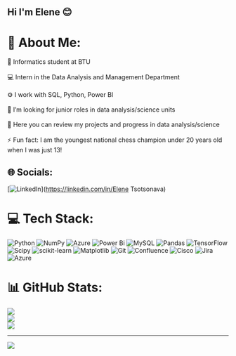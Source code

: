 ## Hi I'm Elene 😊

# 💫 About Me:
🧠 Informatics student at BTU<br><br>💻 Intern in the Data Analysis and Management Department<br><br> ⚙ I work with SQL, Python, Power BI<br><br>🤔 I’m looking for junior roles in data analysis/science units<br><br>💬 Here you can review my projects and progress in data analysis/science<br><br>⚡ Fun fact: I am the youngest national chess champion under 20 years old when I was just 13!<br>


## 🌐 Socials:
[![LinkedIn](https://img.shields.io/badge/LinkedIn-%230077B5.svg?logo=linkedin&logoColor=white)](https://linkedin.com/in/Elene Tsotsonava) 

# 💻 Tech Stack:
![Python](https://img.shields.io/badge/python-3670A0?style=flat&logo=python&logoColor=ffdd54) ![NumPy](https://img.shields.io/badge/numpy-%23013243.svg?style=flat&logo=numpy&logoColor=white) ![Azure](https://img.shields.io/badge/azure-%230072C6.svg?style=flat&logo=microsoftazure&logoColor=white) ![Power Bi](https://img.shields.io/badge/power_bi-F2C811?style=flat&logo=powerbi&logoColor=black) ![MySQL](https://img.shields.io/badge/mysql-4479A1.svg?style=flat&logo=mysql&logoColor=white) ![Pandas](https://img.shields.io/badge/pandas-%23150458.svg?style=flat&logo=pandas&logoColor=white) ![TensorFlow](https://img.shields.io/badge/TensorFlow-%23FF6F00.svg?style=flat&logo=TensorFlow&logoColor=white) ![Scipy](https://img.shields.io/badge/SciPy-%230C55A5.svg?style=flat&logo=scipy&logoColor=%white) ![scikit-learn](https://img.shields.io/badge/scikit--learn-%23F7931E.svg?style=flat&logo=scikit-learn&logoColor=white) ![Matplotlib](https://img.shields.io/badge/Matplotlib-%23ffffff.svg?style=flat&logo=Matplotlib&logoColor=black) ![Git](https://img.shields.io/badge/git-%23F05033.svg?style=flat&logo=git&logoColor=white) ![Confluence](https://img.shields.io/badge/confluence-%23172BF4.svg?style=flat&logo=confluence&logoColor=white) ![Cisco](https://img.shields.io/badge/cisco-%23049fd9.svg?style=flat&logo=cisco&logoColor=black) ![Jira](https://img.shields.io/badge/jira-%230A0FFF.svg?style=flat&logo=jira&logoColor=white) ![Azure](https://img.shields.io/badge/azure-%230072C6.svg?style=flat&logo=microsoftazure&logoColor=white)
# 📊 GitHub Stats:
![](https://github-readme-stats.vercel.app/api?username=elenetsotsonava&theme=dark&hide_border=false&include_all_commits=false&count_private=false)<br/>
![](https://nirzak-streak-stats.vercel.app/?user=elenetsotsonava&theme=dark&hide_border=false)<br/>
![](https://github-readme-stats.vercel.app/api/top-langs/?username=elenetsotsonava&theme=dark&hide_border=false&include_all_commits=false&count_private=false&layout=compact)

---
[![](https://visitcount.itsvg.in/api?id=elenetsotsonava&icon=0&color=0)](https://visitcount.itsvg.in)

<!-- Proudly created with GPRM ( https://gprm.itsvg.in ) -->
